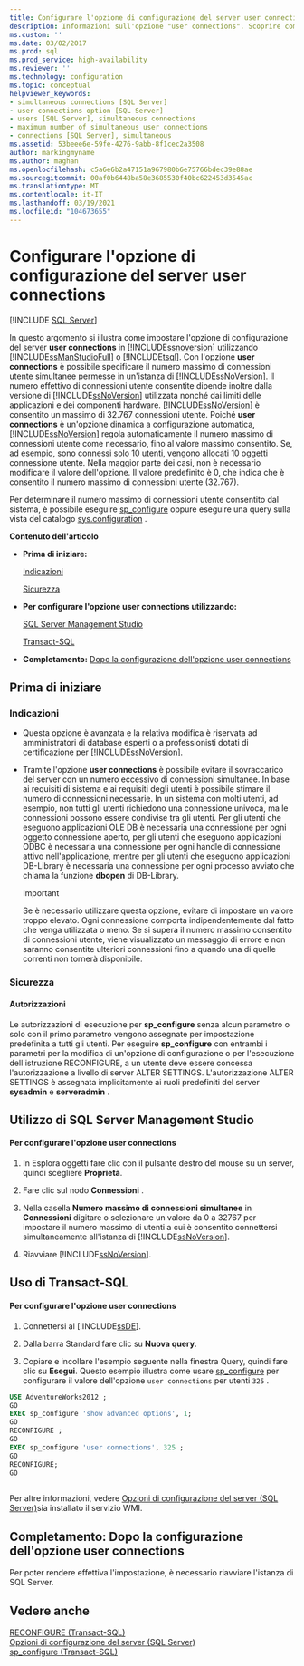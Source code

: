```yaml
---
title: Configurare l'opzione di configurazione del server user connections | Microsoft Docs
description: Informazioni sull'opzione "user connections". Scoprire come può essere utile per evitare il sovraccarico di un'istanza di SQL Server con un numero eccessivo di connessioni simultanee.
ms.custom: ''
ms.date: 03/02/2017
ms.prod: sql
ms.prod_service: high-availability
ms.reviewer: ''
ms.technology: configuration
ms.topic: conceptual
helpviewer_keywords:
- simultaneous connections [SQL Server]
- user connections option [SQL Server]
- users [SQL Server], simultaneous connections
- maximum number of simultaneous user connections
- connections [SQL Server], simultaneous
ms.assetid: 53beee6e-59fe-4276-9abb-8f1cec2a3508
author: markingmyname
ms.author: maghan
ms.openlocfilehash: c5a6e6b2a47151a967980b6e75766bdec39e88ae
ms.sourcegitcommit: 00af0b6448ba58e3685530f40bc622453d3545ac
ms.translationtype: MT
ms.contentlocale: it-IT
ms.lasthandoff: 03/19/2021
ms.locfileid: "104673655"
---
```

# <a name="configure-the-user-connections-server-configuration-option"></a>Configurare l'opzione di configurazione del server user connections
 [!INCLUDE [SQL Server](../../includes/applies-to-version/sqlserver.md)]

  In questo argomento si illustra come impostare l'opzione di configurazione del server **user connections** in [!INCLUDE[ssnoversion](../../includes/ssnoversion-md.md)] utilizzando [!INCLUDE[ssManStudioFull](../../includes/ssmanstudiofull-md.md)] o [!INCLUDE[tsql](../../includes/tsql-md.md)]. Con l'opzione **user connections** è possibile specificare il numero massimo di connessioni utente simultanee permesse in un'istanza di [!INCLUDE[ssNoVersion](../../includes/ssnoversion-md.md)]. Il numero effettivo di connessioni utente consentite dipende inoltre dalla versione di [!INCLUDE[ssNoVersion](../../includes/ssnoversion-md.md)] utilizzata nonché dai limiti delle applicazioni e dei componenti hardware. [!INCLUDE[ssNoVersion](../../includes/ssnoversion-md.md)] è consentito un massimo di 32.767 connessioni utente. Poiché **user connections** è un'opzione dinamica a configurazione automatica, [!INCLUDE[ssNoVersion](../../includes/ssnoversion-md.md)] regola automaticamente il numero massimo di connessioni utente come necessario, fino al valore massimo consentito. Se, ad esempio, sono connessi solo 10 utenti, vengono allocati 10 oggetti connessione utente. Nella maggior parte dei casi, non è necessario modificare il valore dell'opzione. Il valore predefinito è 0, che indica che è consentito il numero massimo di connessioni utente (32.767).  
  
 Per determinare il numero massimo di connessioni utente consentito dal sistema, è possibile eseguire [sp_configure](../../relational-databases/system-stored-procedures/sp-configure-transact-sql.md) oppure eseguire una query sulla vista del catalogo [sys.configuration](../../relational-databases/system-catalog-views/sys-configurations-transact-sql.md) .  
  
 **Contenuto dell'articolo**  
  
-   **Prima di iniziare:**  
  
     [Indicazioni](#Recommendations)  
  
     [Sicurezza](#Security)  
  
-   **Per configurare l'opzione user connections utilizzando:**  
  
     [SQL Server Management Studio](#SSMSProcedure)  
  
     [Transact-SQL](#TsqlProcedure)  
  
-   **Completamento:**  [Dopo la configurazione dell'opzione user connections](#FollowUp)  
  
##  <a name="before-you-begin"></a><a name="BeforeYouBegin"></a> Prima di iniziare  
  
###  <a name="recommendations"></a><a name="Recommendations"></a> Indicazioni  
  
-   Questa opzione è avanzata e la relativa modifica è riservata ad amministratori di database esperti o a professionisti dotati di certificazione per [!INCLUDE[ssNoVersion](../../includes/ssnoversion-md.md)].  
  
-   Tramite l'opzione **user connections** è possibile evitare il sovraccarico del server con un numero eccessivo di connessioni simultanee. In base ai requisiti di sistema e ai requisiti degli utenti è possibile stimare il numero di connessioni necessarie. In un sistema con molti utenti, ad esempio, non tutti gli utenti richiedono una connessione univoca, ma le connessioni possono essere condivise tra gli utenti. Per gli utenti che eseguono applicazioni OLE DB è necessaria una connessione per ogni oggetto connessione aperto, per gli utenti che eseguono applicazioni ODBC è necessaria una connessione per ogni handle di connessione attivo nell'applicazione, mentre per gli utenti che eseguono applicazioni DB-Library è necessaria una connessione per ogni processo avviato che chiama la funzione **dbopen** di DB-Library.  
  
    > [!IMPORTANT]  
    >  Se è necessario utilizzare questa opzione, evitare di impostare un valore troppo elevato. Ogni connessione comporta indipendentemente dal fatto che venga utilizzata o meno. Se si supera il numero massimo consentito di connessioni utente, viene visualizzato un messaggio di errore e non saranno consentite ulteriori connessioni fino a quando una di quelle correnti non tornerà disponibile.  
  
###  <a name="security"></a><a name="Security"></a> Sicurezza  
  
####  <a name="permissions"></a><a name="Permissions"></a> Autorizzazioni  
 Le autorizzazioni di esecuzione per **sp_configure** senza alcun parametro o solo con il primo parametro vengono assegnate per impostazione predefinita a tutti gli utenti. Per eseguire **sp_configure** con entrambi i parametri per la modifica di un'opzione di configurazione o per l'esecuzione dell'istruzione RECONFIGURE, a un utente deve essere concessa l'autorizzazione a livello di server ALTER SETTINGS. L'autorizzazione ALTER SETTINGS è assegnata implicitamente ai ruoli predefiniti del server **sysadmin** e **serveradmin** .  
  
##  <a name="using-sql-server-management-studio"></a><a name="SSMSProcedure"></a> Utilizzo di SQL Server Management Studio  
  
#### <a name="to-configure-the-user-connections-option"></a>Per configurare l'opzione user connections  
  
1.  In Esplora oggetti fare clic con il pulsante destro del mouse su un server, quindi scegliere **Proprietà**.  
  
2.  Fare clic sul nodo **Connessioni** .  
  
3.  Nella casella **Numero massimo di connessioni simultanee** in **Connessioni** digitare o selezionare un valore da 0 a 32767 per impostare il numero massimo di utenti a cui è consentito connettersi simultaneamente all'istanza di [!INCLUDE[ssNoVersion](../../includes/ssnoversion-md.md)].  
  
4.  Riavviare [!INCLUDE[ssNoVersion](../../includes/ssnoversion-md.md)].  
  
##  <a name="using-transact-sql"></a><a name="TsqlProcedure"></a> Uso di Transact-SQL  
  
#### <a name="to-configure-the-user-connections-option"></a>Per configurare l'opzione user connections  
  
1.  Connettersi al [!INCLUDE[ssDE](../../includes/ssde-md.md)].  
  
2.  Dalla barra Standard fare clic su **Nuova query**.  
  
3.  Copiare e incollare l'esempio seguente nella finestra Query, quindi fare clic su **Esegui**. Questo esempio illustra come usare [sp_configure](../../relational-databases/system-stored-procedures/sp-configure-transact-sql.md) per configurare il valore dell'opzione `user connections` per utenti `325` .  
  
```sql  
USE AdventureWorks2012 ;  
GO  
EXEC sp_configure 'show advanced options', 1;  
GO  
RECONFIGURE ;  
GO  
EXEC sp_configure 'user connections', 325 ;  
GO  
RECONFIGURE;  
GO  
  
```  
  
 Per altre informazioni, vedere [Opzioni di configurazione del server &#40;SQL Server&#41;](../../database-engine/configure-windows/server-configuration-options-sql-server.md)sia installato il servizio WMI.  
  
##  <a name="follow-up-after-you-configure-the-user-connections-option"></a><a name="FollowUp"></a> Completamento: Dopo la configurazione dell'opzione user connections  
 Per poter rendere effettiva l'impostazione, è necessario riavviare l'istanza di SQL Server.  
  
## <a name="see-also"></a>Vedere anche  
 [RECONFIGURE &#40;Transact-SQL&#41;](../../t-sql/language-elements/reconfigure-transact-sql.md)   
 [Opzioni di configurazione del server &#40;SQL Server&#41;](../../database-engine/configure-windows/server-configuration-options-sql-server.md)   
 [sp_configure &#40;Transact-SQL&#41;](../../relational-databases/system-stored-procedures/sp-configure-transact-sql.md)  
  
  
